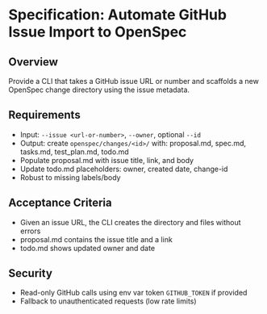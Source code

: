 # Specification: Automate GitHub Issue Import to OpenSpec

## Overview
Provide a CLI that takes a GitHub issue URL or number and scaffolds a new OpenSpec change directory using the issue metadata.

## Requirements
- Input: `--issue <url-or-number>`, `--owner`, optional `--id`
- Output: create `openspec/changes/<id>/` with: proposal.md, spec.md, tasks.md, test_plan.md, todo.md
- Populate proposal.md with issue title, link, and body
- Update todo.md placeholders: owner, created date, change-id
- Robust to missing labels/body

## Acceptance Criteria
- Given an issue URL, the CLI creates the directory and files without errors
- proposal.md contains the issue title and a link
- todo.md shows updated owner and date

## Security
- Read-only GitHub calls using env var token `GITHUB_TOKEN` if provided
- Fallback to unauthenticated requests (low rate limits)

